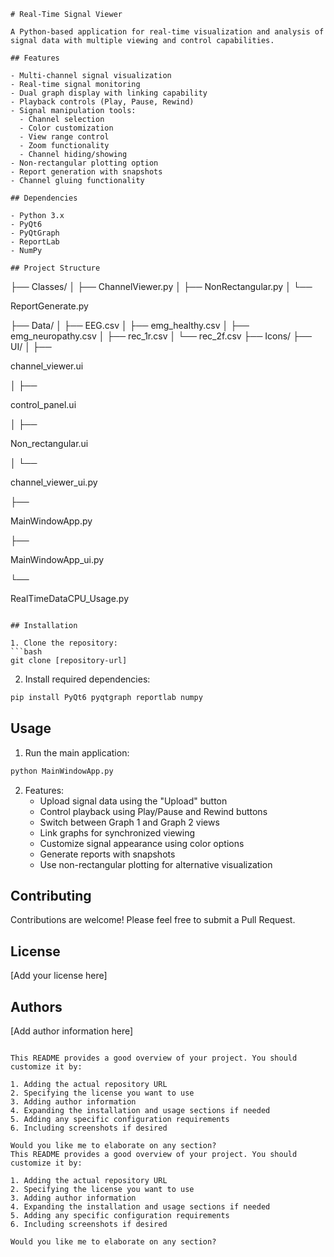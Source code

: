 
```
# Real-Time Signal Viewer

A Python-based application for real-time visualization and analysis of signal data with multiple viewing and control capabilities.

## Features

- Multi-channel signal visualization
- Real-time signal monitoring 
- Dual graph display with linking capability
- Playback controls (Play, Pause, Rewind)
- Signal manipulation tools:
  - Channel selection
  - Color customization
  - View range control
  - Zoom functionality
  - Channel hiding/showing
- Non-rectangular plotting option
- Report generation with snapshots
- Channel gluing functionality

## Dependencies

- Python 3.x
- PyQt6
- PyQtGraph
- ReportLab
- NumPy

## Project Structure

```
├── Classes/
│   ├── ChannelViewer.py
│   ├── NonRectangular.py
│   └── 

ReportGenerate.py


├── Data/
│   ├── EEG.csv
│   ├── emg_healthy.csv
│   ├── emg_neuropathy.csv
│   ├── rec_1r.csv
│   └── rec_2f.csv
├── Icons/
├── UI/
│   ├── 

channel_viewer.ui


│   ├── 

control_panel.ui


│   ├── 

Non_rectangular.ui


│   └── 

channel_viewer_ui.py


├── 

MainWindowApp.py


├── 

MainWindowApp_ui.py


└── 

RealTimeDataCPU_Usage.py


```

## Installation

1. Clone the repository:
```bash
git clone [repository-url]
```

2. Install required dependencies:
```bash
pip install PyQt6 pyqtgraph reportlab numpy
```

## Usage

1. Run the main application:
```bash
python MainWindowApp.py
```

2. Features:
   - Upload signal data using the "Upload" button
   - Control playback using Play/Pause and Rewind buttons
   - Switch between Graph 1 and Graph 2 views
   - Link graphs for synchronized viewing
   - Customize signal appearance using color options
   - Generate reports with snapshots
   - Use non-rectangular plotting for alternative visualization

## Contributing

Contributions are welcome! Please feel free to submit a Pull Request.

## License

[Add your license here]

## Authors

[Add author information here]
```

This README provides a good overview of your project. You should customize it by:

1. Adding the actual repository URL
2. Specifying the license you want to use
3. Adding author information
4. Expanding the installation and usage sections if needed
5. Adding any specific configuration requirements
6. Including screenshots if desired

Would you like me to elaborate on any section?
This README provides a good overview of your project. You should customize it by:

1. Adding the actual repository URL
2. Specifying the license you want to use
3. Adding author information
4. Expanding the installation and usage sections if needed
5. Adding any specific configuration requirements
6. Including screenshots if desired

Would you like me to elaborate on any section?
